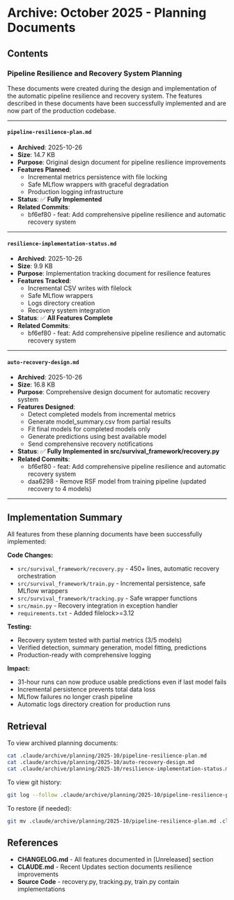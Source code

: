 # Archive: October 2025 - Planning Documents

## Contents

### Pipeline Resilience and Recovery System Planning

These documents were created during the design and implementation of the automatic pipeline resilience and recovery system. The features described in these documents have been successfully implemented and are now part of the production codebase.

---

#### `pipeline-resilience-plan.md`
- **Archived**: 2025-10-26
- **Size**: 14.7 KB
- **Purpose**: Original design document for pipeline resilience improvements
- **Features Planned**:
  - Incremental metrics persistence with file locking
  - Safe MLflow wrappers with graceful degradation
  - Production logging infrastructure
- **Status**: ✅ **Fully Implemented**
- **Related Commits**:
  - bf6ef80 - feat: Add comprehensive pipeline resilience and automatic recovery system

---

#### `resilience-implementation-status.md`
- **Archived**: 2025-10-26
- **Size**: 9.9 KB
- **Purpose**: Implementation tracking document for resilience features
- **Features Tracked**:
  - Incremental CSV writes with filelock
  - Safe MLflow wrappers
  - Logs directory creation
  - Recovery system integration
- **Status**: ✅ **All Features Complete**
- **Related Commits**:
  - bf6ef80 - feat: Add comprehensive pipeline resilience and automatic recovery system

---

#### `auto-recovery-design.md`
- **Archived**: 2025-10-26
- **Size**: 16.8 KB
- **Purpose**: Comprehensive design document for automatic recovery system
- **Features Designed**:
  - Detect completed models from incremental metrics
  - Generate model_summary.csv from partial results
  - Fit final models for completed models only
  - Generate predictions using best available model
  - Send comprehensive recovery notifications
- **Status**: ✅ **Fully Implemented in src/survival_framework/recovery.py**
- **Related Commits**:
  - bf6ef80 - feat: Add comprehensive pipeline resilience and automatic recovery system
  - daa6298 - Remove RSF model from training pipeline (updated recovery to 4 models)

---

## Implementation Summary

All features from these planning documents have been successfully implemented:

**Code Changes:**
- `src/survival_framework/recovery.py` - 450+ lines, automatic recovery orchestration
- `src/survival_framework/train.py` - Incremental persistence, safe MLflow wrappers
- `src/survival_framework/tracking.py` - Safe wrapper functions
- `src/main.py` - Recovery integration in exception handler
- `requirements.txt` - Added filelock>=3.12

**Testing:**
- Recovery system tested with partial metrics (3/5 models)
- Verified detection, summary generation, model fitting, predictions
- Production-ready with comprehensive logging

**Impact:**
- 31-hour runs can now produce usable predictions even if last model fails
- Incremental persistence prevents total data loss
- MLflow failures no longer crash pipeline
- Automatic logs directory creation for production runs

## Retrieval

To view archived planning documents:
```bash
cat .claude/archive/planning/2025-10/pipeline-resilience-plan.md
cat .claude/archive/planning/2025-10/auto-recovery-design.md
cat .claude/archive/planning/2025-10/resilience-implementation-status.md
```

To view git history:
```bash
git log --follow .claude/archive/planning/2025-10/pipeline-resilience-plan.md
```

To restore (if needed):
```bash
git mv .claude/archive/planning/2025-10/pipeline-resilience-plan.md .claude/assessments/
```

## References

- **CHANGELOG.md** - All features documented in [Unreleased] section
- **CLAUDE.md** - Recent Updates section documents resilience improvements
- **Source Code** - recovery.py, tracking.py, train.py contain implementations
